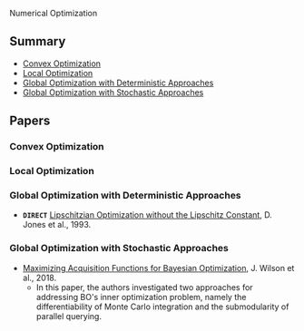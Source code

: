 Numerical Optimization

## Summary

* [Convex Optimization](#convex-optimization)
* [Local Optimization](#local-optimization)
* [Global Optimization with Deterministic Approaches](#global-optimization-with-deterministic-approaches)
* [Global Optimization with Stochastic Approaches](#global-optimization-with-stochastic-approaches)

## Papers

### Convex Optimization

### Local Optimization

### Global Optimization with Deterministic Approaches

* **`DIRECT`** [Lipschitzian Optimization without the Lipschitz Constant](https://link.springer.com/article/10.1007/BF00941892), D. Jones et al., 1993.

### Global Optimization with Stochastic Approaches

* [Maximizing Acquisition Functions for Bayesian Optimization](https://arxiv.org/abs/1805.10196), J. Wilson et al., 2018.
	- In this paper, the authors investigated two approaches for addressing BO's inner optimization problem, namely the differentiability of Monte Carlo integration and the submodularity of parallel querying.

